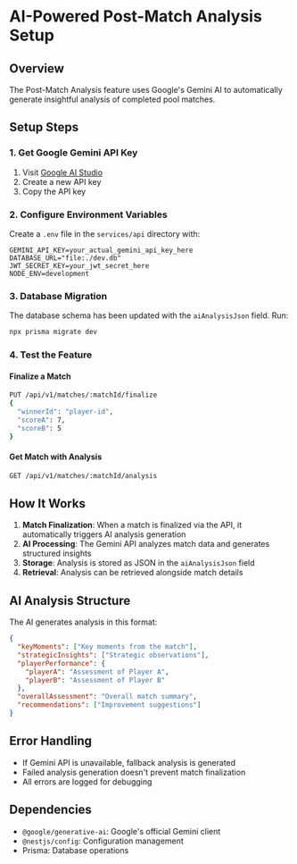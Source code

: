 # AI-Powered Post-Match Analysis Setup

## Overview

The Post-Match Analysis feature uses Google's Gemini AI to automatically generate insightful analysis of completed pool matches.

## Setup Steps

### 1. Get Google Gemini API Key

1. Visit [Google AI Studio](https://makersuite.google.com/app/apikey)
2. Create a new API key
3. Copy the API key

### 2. Configure Environment Variables

Create a `.env` file in the `services/api` directory with:

```env
GEMINI_API_KEY=your_actual_gemini_api_key_here
DATABASE_URL="file:./dev.db"
JWT_SECRET_KEY=your_jwt_secret_here
NODE_ENV=development
```

### 3. Database Migration

The database schema has been updated with the `aiAnalysisJson` field. Run:

```bash
npx prisma migrate dev
```

### 4. Test the Feature

#### Finalize a Match

```bash
PUT /api/v1/matches/:matchId/finalize
{
  "winnerId": "player-id",
  "scoreA": 7,
  "scoreB": 5
}
```

#### Get Match with Analysis

```bash
GET /api/v1/matches/:matchId/analysis
```

## How It Works

1. **Match Finalization**: When a match is finalized via the API, it automatically triggers AI analysis generation
2. **AI Processing**: The Gemini API analyzes match data and generates structured insights
3. **Storage**: Analysis is stored as JSON in the `aiAnalysisJson` field
4. **Retrieval**: Analysis can be retrieved alongside match details

## AI Analysis Structure

The AI generates analysis in this format:

```json
{
  "keyMoments": ["Key moments from the match"],
  "strategicInsights": ["Strategic observations"],
  "playerPerformance": {
    "playerA": "Assessment of Player A",
    "playerB": "Assessment of Player B"
  },
  "overallAssessment": "Overall match summary",
  "recommendations": ["Improvement suggestions"]
}
```

## Error Handling

- If Gemini API is unavailable, fallback analysis is generated
- Failed analysis generation doesn't prevent match finalization
- All errors are logged for debugging

## Dependencies

- `@google/generative-ai`: Google's official Gemini client
- `@nestjs/config`: Configuration management
- Prisma: Database operations
